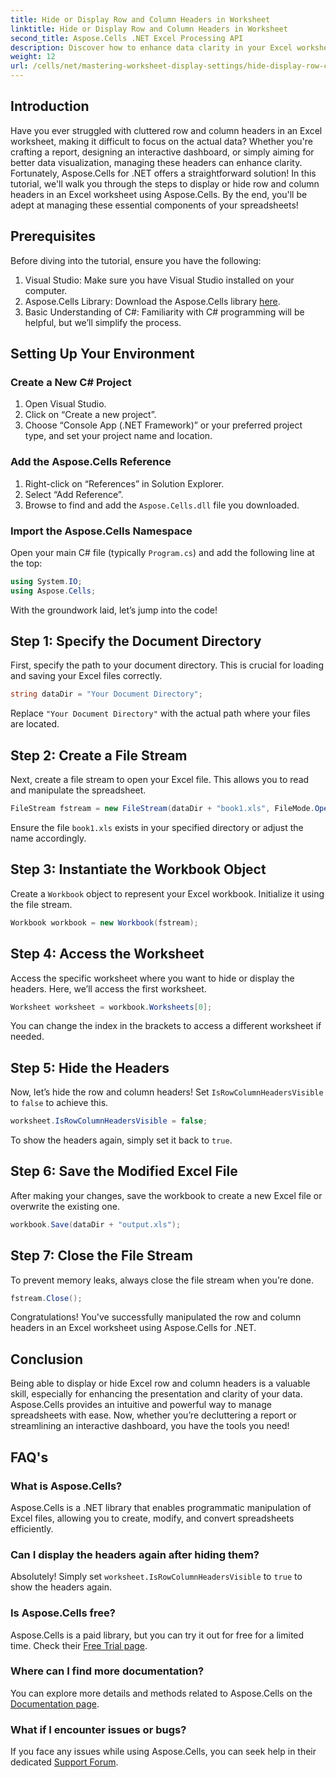 ```yaml
---
title: Hide or Display Row and Column Headers in Worksheet
linktitle: Hide or Display Row and Column Headers in Worksheet
second_title: Aspose.Cells .NET Excel Processing API
description: Discover how to enhance data clarity in your Excel worksheets by effectively displaying or hiding row and column headers using the Aspose.Cells library for .NET.
weight: 12
url: /cells/net/mastering-worksheet-display-settings/hide-display-row-column-headers/
---
```

## Introduction

Have you ever struggled with cluttered row and column headers in an Excel worksheet, making it difficult to focus on the actual data? Whether you're crafting a report, designing an interactive dashboard, or simply aiming for better data visualization, managing these headers can enhance clarity. Fortunately, Aspose.Cells for .NET offers a straightforward solution! In this tutorial, we'll walk you through the steps to display or hide row and column headers in an Excel worksheet using Aspose.Cells. By the end, you'll be adept at managing these essential components of your spreadsheets!

## Prerequisites

Before diving into the tutorial, ensure you have the following:

1. Visual Studio: Make sure you have Visual Studio installed on your computer.
2. Aspose.Cells Library: Download the Aspose.Cells library [here](https://releases.aspose.com/cells/net/).
3. Basic Understanding of C#: Familiarity with C# programming will be helpful, but we’ll simplify the process.

## Setting Up Your Environment

### Create a New C# Project

1. Open Visual Studio.
2. Click on “Create a new project”.
3. Choose “Console App (.NET Framework)” or your preferred project type, and set your project name and location.

### Add the Aspose.Cells Reference

1. Right-click on “References” in Solution Explorer.
2. Select “Add Reference”.
3. Browse to find and add the `Aspose.Cells.dll` file you downloaded.

### Import the Aspose.Cells Namespace

Open your main C# file (typically `Program.cs`) and add the following line at the top:

```csharp
using System.IO;
using Aspose.Cells;
```

With the groundwork laid, let’s jump into the code!

## Step 1: Specify the Document Directory

First, specify the path to your document directory. This is crucial for loading and saving your Excel files correctly.

```csharp
string dataDir = "Your Document Directory";
```

Replace `"Your Document Directory"` with the actual path where your files are located.

## Step 2: Create a File Stream

Next, create a file stream to open your Excel file. This allows you to read and manipulate the spreadsheet.

```csharp
FileStream fstream = new FileStream(dataDir + "book1.xls", FileMode.Open);
```

Ensure the file `book1.xls` exists in your specified directory or adjust the name accordingly.

## Step 3: Instantiate the Workbook Object

Create a `Workbook` object to represent your Excel workbook. Initialize it using the file stream.

```csharp
Workbook workbook = new Workbook(fstream);
```

## Step 4: Access the Worksheet

Access the specific worksheet where you want to hide or display the headers. Here, we’ll access the first worksheet.

```csharp
Worksheet worksheet = workbook.Worksheets[0];
```

You can change the index in the brackets to access a different worksheet if needed.

## Step 5: Hide the Headers

Now, let’s hide the row and column headers! Set `IsRowColumnHeadersVisible` to `false` to achieve this.

```csharp
worksheet.IsRowColumnHeadersVisible = false;
```

To show the headers again, simply set it back to `true`.

## Step 6: Save the Modified Excel File

After making your changes, save the workbook to create a new Excel file or overwrite the existing one.

```csharp
workbook.Save(dataDir + "output.xls");
```

## Step 7: Close the File Stream

To prevent memory leaks, always close the file stream when you’re done.

```csharp
fstream.Close();
```

Congratulations! You've successfully manipulated the row and column headers in an Excel worksheet using Aspose.Cells for .NET.

## Conclusion

Being able to display or hide Excel row and column headers is a valuable skill, especially for enhancing the presentation and clarity of your data. Aspose.Cells provides an intuitive and powerful way to manage spreadsheets with ease. Now, whether you’re decluttering a report or streamlining an interactive dashboard, you have the tools you need!

## FAQ's

### What is Aspose.Cells?
Aspose.Cells is a .NET library that enables programmatic manipulation of Excel files, allowing you to create, modify, and convert spreadsheets efficiently.

### Can I display the headers again after hiding them?
Absolutely! Simply set `worksheet.IsRowColumnHeadersVisible` to `true` to show the headers again.

### Is Aspose.Cells free?
Aspose.Cells is a paid library, but you can try it out for free for a limited time. Check their [Free Trial page](https://releases.aspose.com/).

### Where can I find more documentation?
You can explore more details and methods related to Aspose.Cells on the [Documentation page](https://reference.aspose.com/cells/net/).

### What if I encounter issues or bugs?
If you face any issues while using Aspose.Cells, you can seek help in their dedicated [Support Forum](https://forum.aspose.com/c/cells/9).
